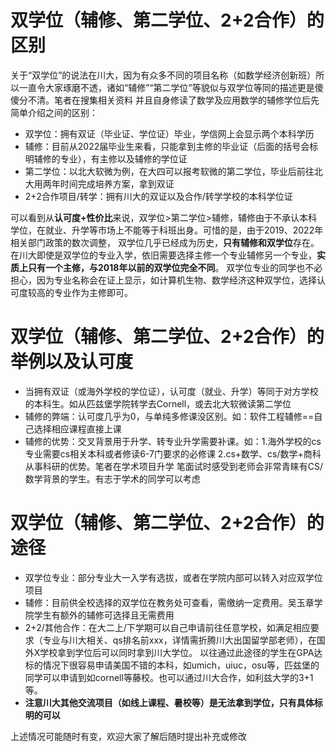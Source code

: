 # 双学位（辅修、第二学位、2+2合作）的区别
关于“双学位”的说法在川大，因为有众多不同的项目名称（如数学经济创新班）所以一直令大家琢磨不透，诸如“辅修”“第二学位”等貌似与双学位等同的描述更是傻傻分不清。笔者在搜集相关资料
并且自身修读了数学及应用数学的辅修学位后先简单介绍之间的区别：
- 双学位：拥有双证（毕业证、学位证）毕业，学信网上会显示两个本科学历
- 辅修：目前从2022届毕业生来看，只能拿到主修的毕业证（后面的括号会标明辅修的专业），有主修以及辅修的学位证
- 第二学位：以北大软微为例，在大四可以报考软微的第二学位，毕业后前往北大用两年时间完成培养方案，拿到双证
- 2+2合作项目/转学：拥有川大的双证以及合作/转学学校的本科学位证

可以看到从**认可度+性价比**来说，双学位>第二学位>辅修，辅修由于不承认本科学位，在就业、升学等市场上不能等于科班出身。可惜的是，由于2019、2022年相关部门政策的数次调整，
双学位几乎已经成为历史，**只有辅修和双学位**存在。在川大即使是双学位的专业入学，依旧需要选择主修一个专业辅修另一个专业，**实质上只有一个主修，与2018年以前的双学位完全不同**。
双学位专业的同学也不必担心，因为专业名称会在证上显示，如计算机生物、数学经济这种双学位，选择认可度较高的专业作为主修即可。

# 双学位（辅修、第二学位、2+2合作）的举例以及认可度
- 当拥有双证（或海外学校的学位证），认可度（就业、升学）等同于对方学校的本科生。如从匹兹堡学院转学去Cornell，或去北大软微读第二学位
- 辅修的弊端：认可度几乎为0，与单纯多修课没区别。如：软件工程辅修==自己选择相应课程直接上课
- 辅修的优势：交叉背景用于升学、转专业升学需要补课。如：1.海外学校的cs专业需要cs相关本科或者修读6-7门要求的必修课  2.cs+数学、cs/数学+商科从事科研的优势。笔者在学术项目升学
笔面试时感受到老师会非常青睐有CS/数学背景的学生。有志于学术的同学可以考虑

# 双学位（辅修、第二学位、2+2合作）的途径
- 双学位专业：部分专业大一入学有选拔，或者在学院内部可以转入对应双学位项目
- 辅修：目前供全校选择的双学位在教务处可查看，需缴纳一定费用。吴玉章学院学生有额外的辅修可选择且无需费用
- 2+2/其他合作：在大二上/下学期可以自己申请前往任意学校，如满足相应要求（专业与川大相关、qs排名前xxx，详情需折腾川大出国留学部老师），在国外X学校拿到学位后可以同时拿到川大学位。
以往通过此途径的学生在GPA达标的情况下很容易申请美国不错的本科，如umich，uiuc，osu等，匹兹堡的同学可以申请到如cornell等藤校。也可以通过川大合作，如利兹大学的3+1等。
- **注意川大其他交流项目（如线上课程、暑校等）是无法拿到学位，只有具体标明的可以**

上述情况可能随时有变，欢迎大家了解后随时提出补充或修改
